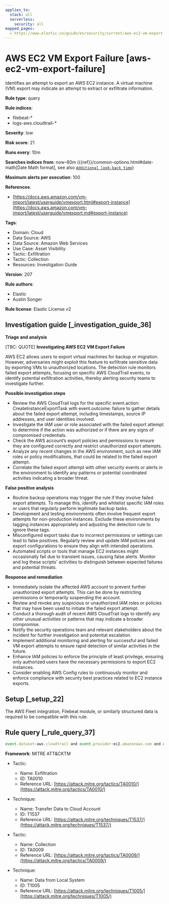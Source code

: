 ```yaml
---
applies_to:
  stack: all
  serverless:
    security: all
mapped_pages:
  - https://www.elastic.co/guide/en/security/current/aws-ec2-vm-export-failure.html
---
```


# AWS EC2 VM Export Failure [aws-ec2-vm-export-failure]

Identifies an attempt to export an AWS EC2 instance. A virtual machine (VM) export may indicate an attempt to extract or exfiltrate information.

**Rule type**: query

**Rule indices**:

* filebeat-*
* logs-aws.cloudtrail-*

**Severity**: low

**Risk score**: 21

**Runs every**: 10m

**Searches indices from**: now-60m ({{ref}}/common-options.html#date-math[Date Math format], see also [`Additional look-back time`](docs-content://solutions/security/detect-and-alert/create-detection-rule.md#rule-schedule))

**Maximum alerts per execution**: 100

**References**:

* [https://docs.aws.amazon.com/vm-import/latest/userguide/vmexport.html#export-instance](https://docs.aws.amazon.com/vm-import/latest/userguide/vmexport.md#export-instance)

**Tags**:

* Domain: Cloud
* Data Source: AWS
* Data Source: Amazon Web Services
* Use Case: Asset Visibility
* Tactic: Exfiltration
* Tactic: Collection
* Resources: Investigation Guide

**Version**: 207

**Rule authors**:

* Elastic
* Austin Songer

**Rule license**: Elastic License v2

## Investigation guide [_investigation_guide_36]

**Triage and analysis**

[TBC: QUOTE]
**Investigating AWS EC2 VM Export Failure**

AWS EC2 allows users to export virtual machines for backup or migration. However, adversaries might exploit this feature to exfiltrate sensitive data by exporting VMs to unauthorized locations. The detection rule monitors failed export attempts, focusing on specific AWS CloudTrail events, to identify potential exfiltration activities, thereby alerting security teams to investigate further.

**Possible investigation steps**

* Review the AWS CloudTrail logs for the specific event.action: CreateInstanceExportTask with event.outcome: failure to gather details about the failed export attempt, including timestamps, source IP addresses, and user identities involved.
* Investigate the IAM user or role associated with the failed export attempt to determine if the action was authorized or if there are any signs of compromised credentials.
* Check the AWS account’s export policies and permissions to ensure they are configured correctly and restrict unauthorized export attempts.
* Analyze any recent changes in the AWS environment, such as new IAM roles or policy modifications, that could be related to the failed export attempt.
* Correlate the failed export attempt with other security events or alerts in the environment to identify any patterns or potential coordinated activities indicating a broader threat.

**False positive analysis**

* Routine backup operations may trigger the rule if they involve failed export attempts. To manage this, identify and whitelist specific IAM roles or users that regularly perform legitimate backup tasks.
* Development and testing environments often involve frequent export attempts for non-production instances. Exclude these environments by tagging instances appropriately and adjusting the detection rule to ignore these tags.
* Misconfigured export tasks due to incorrect permissions or settings can lead to false positives. Regularly review and update IAM policies and export configurations to ensure they align with intended operations.
* Automated scripts or tools that manage EC2 instances might occasionally fail due to transient issues, causing false alerts. Monitor and log these scripts' activities to distinguish between expected failures and potential threats.

**Response and remediation**

* Immediately isolate the affected AWS account to prevent further unauthorized export attempts. This can be done by restricting permissions or temporarily suspending the account.
* Review and revoke any suspicious or unauthorized IAM roles or policies that may have been used to initiate the failed export attempt.
* Conduct a thorough audit of recent AWS CloudTrail logs to identify any other unusual activities or patterns that may indicate a broader compromise.
* Notify the security operations team and relevant stakeholders about the incident for further investigation and potential escalation.
* Implement additional monitoring and alerting for successful and failed VM export attempts to ensure rapid detection of similar activities in the future.
* Enhance IAM policies to enforce the principle of least privilege, ensuring only authorized users have the necessary permissions to export EC2 instances.
* Consider enabling AWS Config rules to continuously monitor and enforce compliance with security best practices related to EC2 instance exports.


## Setup [_setup_22]

The AWS Fleet integration, Filebeat module, or similarly structured data is required to be compatible with this rule.


## Rule query [_rule_query_37]

```js
event.dataset:aws.cloudtrail and event.provider:ec2.amazonaws.com and event.action:CreateInstanceExportTask and event.outcome:failure
```

**Framework**: MITRE ATT&CKTM

* Tactic:

    * Name: Exfiltration
    * ID: TA0010
    * Reference URL: [https://attack.mitre.org/tactics/TA0010/](https://attack.mitre.org/tactics/TA0010/)

* Technique:

    * Name: Transfer Data to Cloud Account
    * ID: T1537
    * Reference URL: [https://attack.mitre.org/techniques/T1537/](https://attack.mitre.org/techniques/T1537/)

* Tactic:

    * Name: Collection
    * ID: TA0009
    * Reference URL: [https://attack.mitre.org/tactics/TA0009/](https://attack.mitre.org/tactics/TA0009/)

* Technique:

    * Name: Data from Local System
    * ID: T1005
    * Reference URL: [https://attack.mitre.org/techniques/T1005/](https://attack.mitre.org/techniques/T1005/)



